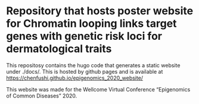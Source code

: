 # Repository that hosts poster website for Chromatin looping links target genes with genetic risk loci for dermatological traits

This repositosy contains the hugo code that generates a static website under ./docs/. This is hosted by github pages and is available at https://chenfushi.github.io/epigenomics_2020_website/

This website was made for the Wellcome Virtual Conference “Epigenomics of Common Diseases” 2020.

